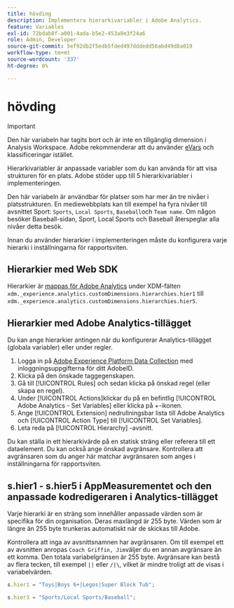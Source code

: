 ```yaml
---
title: hövding
description: Implementera hierarkivariabler i Adobe Analytics.
feature: Variables
exl-id: 72bdab8f-a001-4ada-b5e2-453a8e3f24a6
role: Admin, Developer
source-git-commit: 5ef92db2f5edb5fded497dddedd56abd49d8a019
workflow-type: tm+mt
source-wordcount: '337'
ht-degree: 0%

---
```


# hövding

>[!IMPORTANT]
>
>Den här variabeln har tagits bort och är inte en tillgänglig dimension i Analysis Workspace. Adobe rekommenderar att du använder [eVars](evar.md) och klassificeringar istället.

Hierarkivariabler är anpassade variabler som du kan använda för att visa strukturen för en plats. Adobe stöder upp till 5 hierarkivariabler i implementeringen.

Den här variabeln är användbar för platser som har mer än tre nivåer i platsstrukturen. En mediewebbplats kan till exempel ha fyra nivåer till avsnittet Sport: `Sports`, `Local Sports`, `Baseball`och `Team name`. Om någon besöker Baseball-sidan, Sport, Local Sports och Baseball återspeglar alla nivåer detta besök.

Innan du använder hierarkier i implementeringen måste du konfigurera varje hierarki i inställningarna för rapportsviten.

## Hierarkier med Web SDK

Hierarkier är [mappas för Adobe Analytics](/help/implement/aep-edge/xdm-var-mapping.md) under XDM-fälten `xdm._experience.analytics.customDimensions.hierarchies.hier1` till `xdm._experience.analytics.customDimensions.hierarchies.hier5`.

## Hierarkier med Adobe Analytics-tillägget

Du kan ange hierarkier antingen när du konfigurerar Analytics-tillägget (globala variabler) eller under regler.

1. Logga in på [Adobe Experience Platform Data Collection](https://experience.adobe.com/data-collection) med inloggningsuppgifterna för ditt AdobeID.
2. Klicka på den önskade taggegenskapen.
3. Gå till [!UICONTROL Rules] och sedan klicka på önskad regel (eller skapa en regel).
4. Under [!UICONTROL Actions]klickar du på en befintlig [!UICONTROL Adobe Analytics - Set Variables] eller klicka på +-ikonen.
5. Ange [!UICONTROL Extension] nedrullningsbar lista till Adobe Analytics och [!UICONTROL Action Type] till [!UICONTROL Set Variables].
6. Leta reda på [!UICONTROL Hierarchy] -avsnitt.

Du kan ställa in ett hierarkivärde på en statisk sträng eller referera till ett dataelement. Du kan också ange önskad avgränsare. Kontrollera att avgränsaren som du anger här matchar avgränsaren som anges i inställningarna för rapportsviten.

## s.hier1 - s.hier5 i AppMeasurementet och den anpassade kodredigeraren i Analytics-tillägget

Varje hierarki är en sträng som innehåller anpassade värden som är specifika för din organisation. Deras maxlängd är 255 byte. Värden som är längre än 255 byte trunkeras automatiskt när de skickas till Adobe.

Kontrollera att inga av avsnittsnamnen har avgränsaren. Om till exempel ett av avsnitten anropas `Coach Griffin, Jim`väljer du en annan avgränsare än ett komma. Den totala variabelgränsen är 255 byte. Avgränsare kan bestå av flera tecken, till exempel `||` eller `/|\`, vilket är mindre troligt att de visas i variabelvärden.

```js
s.hier1 = "Toys|Boys 6+|Legos|Super Block Tub";

s.hier3 = "Sports/Local Sports/Baseball";
```
